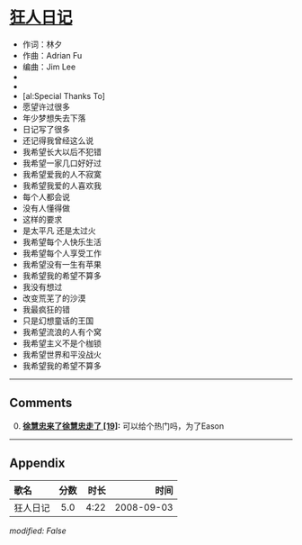 # [狂人日记](https://music.163.com/song?id=409931798)

* 作词：林夕
* 作曲：Adrian Fu
* 编曲：Jim Lee
*
*
* [al:Special Thanks To]
* 愿望许过很多
* 年少梦想失去下落
* 日记写了很多
* 还记得我曾经这么说
* 我希望长大以后不犯错
* 我希望一家几口好好过
* 我希望爱我的人不寂寞
* 我希望我爱的人喜欢我
* 每个人都会说
* 没有人懂得做
* 这样的要求
* 是太平凡 还是太过火
* 我希望每个人快乐生活
* 我希望每个人享受工作
* 我希望没有一生有苹果
* 我希望我的希望不算多
* 我没有想过
* 改变荒芜了的沙漠
* 我最疯狂的错
* 只是幻想童话的王国
* 我希望流浪的人有个窝
* 我希望主义不是个枷锁
* 我希望世界和平没战火
* 我希望我的希望不算多


---

## Comments
0. **[徐慧忠来了徐慧忠走了 \[19\]](https://music.163.com/#/user/home?id=120268464):** 可以给个热门吗，为了Eason



---

## Appendix

|歌名|分数|时长|时间|
|:---|:---:|---:|---:|
|狂人日记|5.0|4:22|2008-09-03

*modified: False*